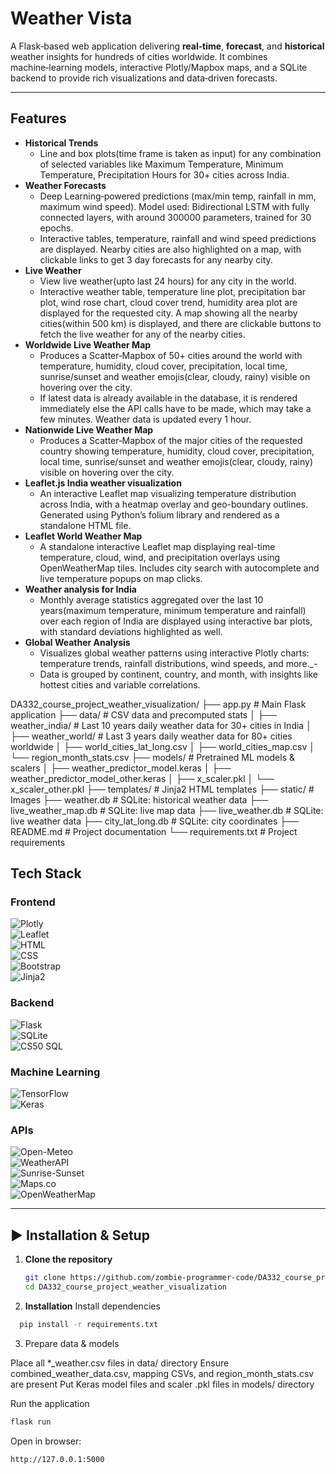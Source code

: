 # Weather Vista

A Flask‑based web application delivering **real‑time**, **forecast**, and **historical** weather insights for hundreds of cities worldwide. It combines machine‑learning models, interactive Plotly/Mapbox maps, and a SQLite backend to provide rich visualizations and data‑driven forecasts.

---

## Features
- **Historical Trends**
  - Line and box plots(time frame is taken as input) for any combination of selected variables like Maximum Temperature, Minimum Temperature, Precipitation Hours for 30+ cities across India.
- **Weather Forecasts**  
  - Deep Learning‑powered predictions (max/min temp, rainfall in mm, maximum wind speed). Model used: Bidirectional LSTM with fully connected layers, with around 300000 parameters, trained for 30 epochs. 
  - Interactive tables, temperature, rainfall and wind speed predictions are displayed. Nearby cities are also highlighted on a map, with clickable links to get 3 day forecasts for any nearby city.
- **Live Weather**  
  - View live weather(upto last 24 hours) for any city in the world. 
  - Interactive weather table, temperature line plot, precipitation bar plot, wind rose chart, cloud cover trend, humidity area plot are displayed for the requested city. A map showing all the nearby cities(within 500 km) is displayed, and there are clickable buttons to fetch the live weather for any of the nearby cities.
- **Worldwide Live Weather Map**  
  - Produces a Scatter‑Mapbox of 50+ cities around the world with temperature, humidity, cloud cover, precipitation, local time, sunrise/sunset and weather emojis(clear, cloudy, rainy) visible on hovering over the city.
  - If latest data is already available in the database, it is rendered immediately else the API calls have to be made, which may take a few minutes. Weather data is updated every 1 hour.
- **Nationwide Live Weather Map**  
  - Produces a Scatter‑Mapbox of the major cities of the requested country showing temperature, humidity, cloud cover, precipitation, local time, sunrise/sunset and weather emojis(clear, cloudy, rainy) visible on hovering over the city.
- **Leaflet.js India weather visualization**
  - An interactive Leaflet map visualizing temperature distribution across India, with a heatmap overlay and geo-boundary outlines. Generated using Python’s folium library and rendered as a standalone HTML file.
- **Leaflet World Weather Map**
  - A standalone interactive Leaflet map displaying real-time temperature, cloud, wind, and precipitation overlays using OpenWeatherMap tiles. Includes city search with autocomplete and live temperature popups on map clicks. 
- **Weather analysis for India**
  - Monthly average statistics aggregated over the last 10 years(maximum temperature, minimum temperature and rainfall) over each region of India are displayed using interactive bar plots, with standard deviations highlighted as well.
- **Global Weather Analysis**
  - Visualizes global weather patterns using interactive Plotly charts: temperature trends, rainfall distributions, wind speeds, and more._-
  - Data is grouped by continent, country, and month, with insights like hottest cities and variable correlations.

DA332_course_project_weather_visualization/
├── app.py                           # Main Flask application
├── data/                            # CSV data and precomputed stats
│   ├── weather_india/               # Last 10 years daily weather data for 30+ cities in India
│   ├── weather_world/               # Last 3 years daily weather data for 80+ cities worldwide
│   ├── world_cities_lat_long.csv
│   ├── world_cities_map.csv
│   └── region_month_stats.csv
├── models/                          # Pretrained ML models & scalers
│   ├── weather_predictor_model.keras
│   ├── weather_predictor_model_other.keras
│   ├── x_scaler.pkl
│   └── x_scaler_other.pkl
├── templates/                       # Jinja2 HTML templates
├── static/                          # Images
├── weather.db                       # SQLite: historical weather data
├── live_weather_map.db              # SQLite: live map data
├── live_weather.db                  # SQLite: live weather data
├── city_lat_long.db                 # SQLite: city coordinates
├── README.md                        # Project documentation
└── requirements.txt                 # Project requirements

## Tech Stack

### Frontend  
![Plotly](https://img.shields.io/badge/Plotly-Express%20%26%20Graph%20Objects-blue?logo=plotly&logoColor=white)  
![Leaflet](https://img.shields.io/badge/Leaflet.js-Interactive%20Maps-brightgreen?logo=leaflet&logoColor=white)  
![HTML](https://img.shields.io/badge/HTML5-E34F26?logo=html5&logoColor=white)  
![CSS](https://img.shields.io/badge/CSS3-1572B6?logo=css3&logoColor=white)  
![Bootstrap](https://img.shields.io/badge/Bootstrap-7952B3?logo=bootstrap&logoColor=white)  
![Jinja2](https://img.shields.io/badge/Jinja2-Template%20Engine-yellow?logo=jinja&logoColor=black)

### Backend  
![Flask](https://img.shields.io/badge/Flask-000000?logo=flask&logoColor=white)  
![SQLite](https://img.shields.io/badge/SQLite-003B57?logo=sqlite&logoColor=white)  
![CS50 SQL](https://img.shields.io/badge/CS50--SQL-SQL%20Wrapper-orange)

### Machine Learning  
![TensorFlow](https://img.shields.io/badge/TensorFlow-FF6F00?logo=tensorflow&logoColor=white)  
![Keras](https://img.shields.io/badge/Keras-D00000?logo=keras&logoColor=white)  

### APIs  
![Open-Meteo](https://img.shields.io/badge/Open--Meteo-Archive%20Weather-blue)  
![WeatherAPI](https://img.shields.io/badge/WeatherAPI.com-Hourly%20Weather-lightblue)  
![Sunrise-Sunset](https://img.shields.io/badge/Sunrise--Sunset-Astronomy-lightgrey)  
![Maps.co](https://img.shields.io/badge/Maps.co-Geocoding-green)  
![OpenWeatherMap](https://img.shields.io/badge/OpenWeatherMap-Tile%20Layers-orange?logo=OpenWeatherMap&logoColor=white)


---

## ▶️ Installation & Setup

1. **Clone the repository**  
   ```bash
   git clone https://github.com/zombie-programmer-code/DA332_course_project_weather_visualization
   cd DA332_course_project_weather_visualization
   ```
2. **Installation**
Install dependencies
```bash
  pip install -r requirements.txt
```
3. Prepare data & models

Place all *_weather.csv files in data/ directory
Ensure combined_weather_data.csv, mapping CSVs, and region_month_stats.csv are present
Put Keras model files and scaler .pkl files in models/ directory

Run the application
```bash
flask run
```
Open in browser:
```bash
http://127.0.0.1:5000
```

